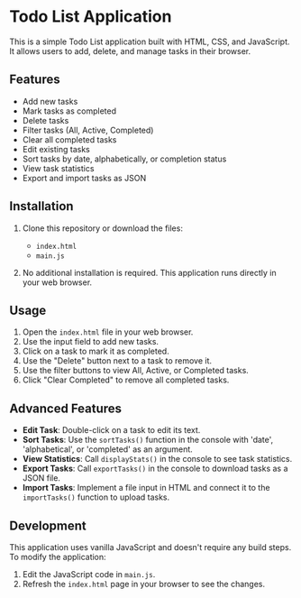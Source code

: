 # Todo List Application

This is a simple Todo List application built with HTML, CSS, and JavaScript. It allows users to add, delete, and manage tasks in their browser.

## Features

- Add new tasks
- Mark tasks as completed
- Delete tasks
- Filter tasks (All, Active, Completed)
- Clear all completed tasks
- Edit existing tasks
- Sort tasks by date, alphabetically, or completion status
- View task statistics
- Export and import tasks as JSON

## Installation

1. Clone this repository or download the files:
   - `index.html`
   - `main.js`

2. No additional installation is required. This application runs directly in your web browser.

## Usage

1. Open the `index.html` file in your web browser.
2. Use the input field to add new tasks.
3. Click on a task to mark it as completed.
4. Use the "Delete" button next to a task to remove it.
5. Use the filter buttons to view All, Active, or Completed tasks.
6. Click "Clear Completed" to remove all completed tasks.

## Advanced Features

- **Edit Task**: Double-click on a task to edit its text.
- **Sort Tasks**: Use the `sortTasks()` function in the console with 'date', 'alphabetical', or 'completed' as an argument.
- **View Statistics**: Call `displayStats()` in the console to see task statistics.
- **Export Tasks**: Call `exportTasks()` in the console to download tasks as a JSON file.
- **Import Tasks**: Implement a file input in HTML and connect it to the `importTasks()` function to upload tasks.

## Development

This application uses vanilla JavaScript and doesn't require any build steps. To modify the application:

1. Edit the JavaScript code in `main.js`.
2. Refresh the `index.html` page in your browser to see the changes.
